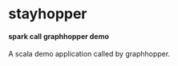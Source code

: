 # stayhopper
#### spark call graphhopper demo ####  
A scala demo application called by graphhopper.   
